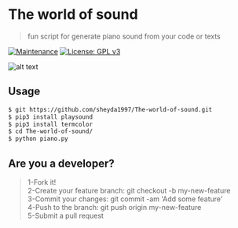 # The world of sound
> fun script for generate piano sound from your code or texts

[![Maintenance](https://img.shields.io/badge/Maintained%3F-yes-green.svg)](https://GitHub.com/Naereen/StrapDown.js/graphs/commit-activity)
[![License: GPL v3](https://img.shields.io/badge/License-GPLv3-blue.svg)](https://www.gnu.org/licenses/gpl-3.0)

![alt text](https://raw.githubusercontent.com/kiahamedi/The-world-of-sound/master/wallpaper.jpg)


## Usage
```bash
$ git https://github.com/sheyda1997/The-world-of-sound.git
$ pip3 install playsound
$ pip3 install termcolor
$ cd The-world-of-sound/
$ python piano.py
```


## Are you a developer?
> 1-Fork it!</br>
> 2-Create your feature branch: git checkout -b my-new-feature</br>
> 3-Commit your changes: git commit -am 'Add some feature'</br>
> 4-Push to the branch: git push origin my-new-feature</br>
> 5-Submit a pull request</br>
